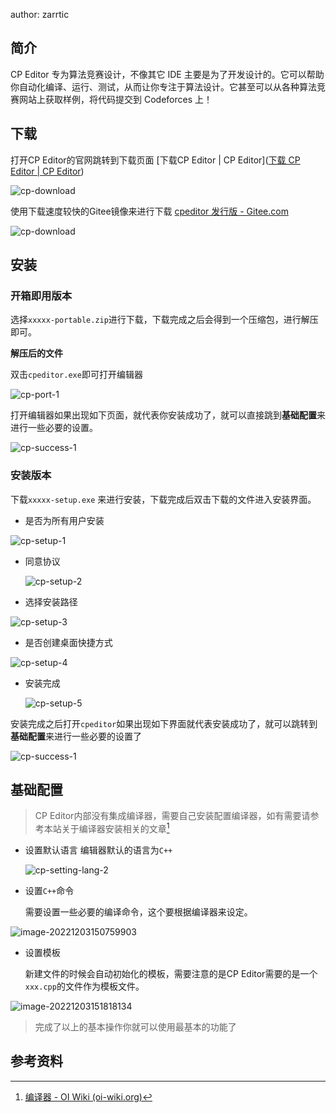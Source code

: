author:  zarrtic

## 简介

CP Editor 专为算法竞赛设计，不像其它 IDE 主要是为了开发设计的。它可以帮助你自动化编译、运行、测试，从而让你专注于算法设计。它甚至可以从各种算法竞赛网站上获取样例，将代码提交到 Codeforces 上！

## 下载

打开CP Editor的官网跳转到下载页面 [下载CP Editor | CP Editor]([下载 CP Editor | CP Editor](https://cpeditor.org/zh/download/))

![cp-download](images/cp-download.png)

使用下载速度较快的Gitee镜像来进行下载 [cpeditor 发行版 - Gitee.com](https://gitee.com/ouuan/cpeditor/releases)

![cp-download](images/cp-gitee-down.png)

## 安装

### 开箱即用版本

选择`xxxxx-portable.zip`进行下载，下载完成之后会得到一个压缩包，进行解压即可。

**解压后的文件**

双击`cpeditor.exe`即可打开编辑器

![cp-port-1](images/cp-port-1.png)

打开编辑器如果出现如下页面，就代表你安装成功了，就可以直接跳到**基础配置**来进行一些必要的设置。

![cp-success-1](images/cp-success-1.png)

### 安装版本

下载`xxxxx-setup.exe` 来进行安装，下载完成后双击下载的文件进入安装界面。

- 是否为所有用户安装

![cp-setup-1](images/cp-setup-1.png)

- 同意协议

  ![cp-setup-2](images/cp-setup-2.png)

- 选择安装路径

  

![cp-setup-3](images/cp-setup-3.png)

- 是否创建桌面快捷方式

  

![cp-setup-4](images/cp-setup-4.png)

- 安装完成

  ![cp-setup-5](images/cp-setup-5.png)

安装完成之后打开`cpeditor`如果出现如下界面就代表安装成功了，就可以跳转到**基础配置**来进行一些必要的设置了

![cp-success-1](images/cp-success-1.png)

## 基础配置

> CP Editor内部没有集成编译器，需要自己安装配置编译器，如有需要请参考本站关于编译器安装相关的文章[^note1 ]

- 设置默认语言   编辑器默认的语言为`C++`

  ![cp-setting-lang-2](images/cp-setting-lang-2.png)

- 设置`C++`命令

  需要设置一些必要的编译命令，这个要根据编译器来设定。

![image-20221203150759903](images/cp-setting-lang-3.png)

- 设置模板

  新建文件的时候会自动初始化的模板，需要注意的是CP Editor需要的是一个`xxx.cpp`的文件作为模板文件。

![image-20221203151818134](images/cp-setting-lang-4.png)

> 完成了以上的基本操作你就可以使用最基本的功能了

## 参考资料

[^note1 ]: [编译器 - OI Wiki (oi-wiki.org)](https://oi-wiki.org/tools/compiler/)